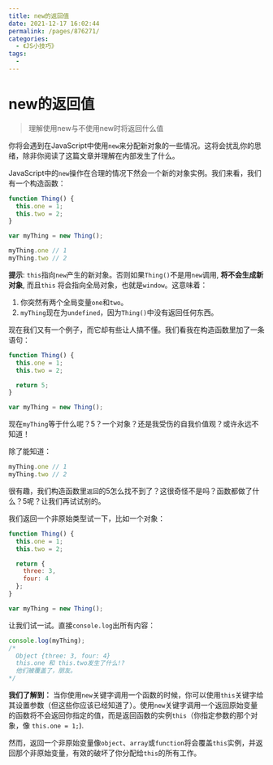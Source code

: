 ```yaml
---
title: new的返回值
date: 2021-12-17 16:02:44
permalink: /pages/876271/
categories:
  - 《JS小技巧》
tags:
  - 
---
```

# new的返回值

> 理解使用new与不使用new时将返回什么值

<!-- more -->

你将会遇到在JavaScript中使用`new`来分配新对象的一些情况。这将会扰乱你的思绪，除非你阅读了这篇文章并理解在内部发生了什么。

JavaScript中的`new`操作在合理的情况下然会一个新的对象实例。我们来看，我们有一个构造函数：

````js
function Thing() {
  this.one = 1;
  this.two = 2;
}

var myThing = new Thing();

myThing.one // 1
myThing.two // 2
````

__提示__: `this`指向`new`产生的新对象。否则如果`Thing()`不是用`new`调用, __将不会生成新对象__, 而且`this` 将会指向全局对象，也就是`window`。这意味着：

1. 你突然有两个全局变量`one`和`two`。
2. `myThing`现在为`undefined`，因为`Thing()`中没有返回任何东西。

现在我们又有一个例子，而它却有些让人搞不懂。我们看我在构造函数里加了一条语句：

````js
function Thing() {
  this.one = 1;
  this.two = 2;

  return 5;
}

var myThing = new Thing();
````

现在`myThing`等于什么呢？5？一个对象？还是我受伤的自我价值观？或许永远不知道！

除了能知道：

````js
myThing.one // 1
myThing.two // 2
````

很有趣，我们构造函数里`返回`的5怎么找不到了？这很奇怪不是吗？函数都做了什么？5呢？让我们再试试别的。

我们返回一个非原始类型试一下，比如一个对象：

````js
function Thing() {
  this.one = 1;
  this.two = 2;

  return {
    three: 3,
    four: 4
  };
}

var myThing = new Thing();
````

让我们试一试。直接`console.log`出所有内容：

````js
console.log(myThing);
/*
  Object {three: 3, four: 4}
  this.one 和 this.two发生了什么!?
  他们被覆盖了，朋友。
*/
````

__我们了解到：__ 当你使用`new`关键字调用一个函数的时候，你可以使用`this`关键字给其设置参数（但这些你应该已经知道了）。使用`new`关键字调用一个返回原始变量的函数将不会返回你指定的值，而是返回函数的实例`this`（你指定参数的那个对象，像 `this.one = 1;`).

然而，返回一个非原始变量像`object`、`array`或`function`将会覆盖`this`实例，并返回那个非原始变量，有效的破坏了你分配给`this`的所有工作。
